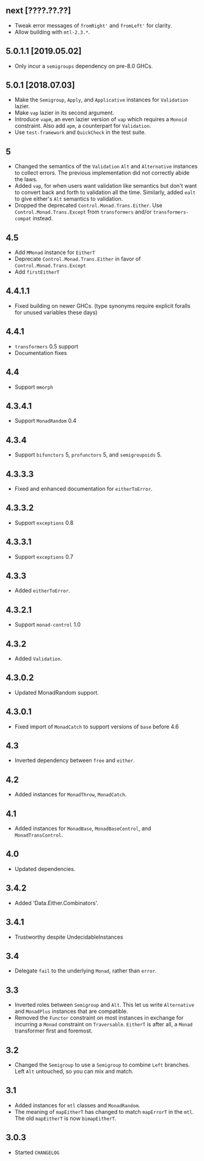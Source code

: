 next [????.??.??]
-----------------
* Tweak error messages of `fromRight'` and `fromLeft'` for clarity.
* Allow building with `mtl-2.3.*`.

5.0.1.1 [2019.05.02]
--------------------
* Only incur a `semigroups` dependency on pre-8.0 GHCs.

5.0.1 [2018.07.03]
------------------
* Make the `Semigroup`, `Apply`, and `Applicative` instances for `Validation`
  lazier.
* Make `vap` lazier in its second argument.
* Introduce `vapm`, an even lazier version of `vap` which requires a
  `Monoid` constraint. Also add `apm`, a counterpart for `Validation`.
* Use `test-framework` and `QuickCheck` in the test suite.

5
-
* Changed the semantics of the `Validation` `Alt` and `Alternative` instances to collect errors.
  The previous implementation did not correctly abide the laws.
* Added `vap`, for when users want validation like semantics but don't want to convert back and forth to validation all the time. Similarly, added `ealt` to give either's `Alt` semantics to validation.
* Dropped the deprecated `Control.Monad.Trans.Either`.  Use `Control.Monad.Trans.Except` from `transformers` and/or
  `transformers-compat` instead.

4.5
----
* Add `MMonad` instance for `EitherT`
* Deprecate `Control.Monad.Trans.Either` in favor of `Control.Monad.Trans.Except`
* Add `firstEitherT`

4.4.1.1
-------
* Fixed building on newer GHCs. (type synonyms require explicit foralls for unused variables these days)

4.4.1
-----
* `transformers` 0.5 support
* Documentation fixes

4.4
---
* Support `mmorph`

4.3.4.1
-------
* Support `MonadRandom` 0.4

4.3.4
-----
* Support `bifunctors` 5, `profunctors` 5, and `semigroupoids` 5.

4.3.3.3
-------
* Fixed and enhanced documentation for `eitherToError`.

4.3.3.2
-------
* Support `exceptions` 0.8

4.3.3.1
-------
* Support `exceptions` 0.7

4.3.3
-----
* Added `eitherToError`.

4.3.2.1
-------
* Support `monad-control` 1.0

4.3.2
-----
* Added `Validation`.

4.3.0.2
-------
* Updated MonadRandom support.

4.3.0.1
-------
* Fixed import of `MonadCatch` to support versions of `base` before 4.6

4.3
---
* Inverted dependency between `free` and `either`.

4.2
---
* Added instances for `MonadThrow`, `MonadCatch`.

4.1
---
* Added instances for `MonadBase`, `MonadBaseControl`, and `MonadTransControl`.

4.0
---
* Updated dependencies.

3.4.2
-----
* Added 'Data.Either.Combinators'.

3.4.1
-----
* Trustworthy despite UndecidableInstances

3.4
---
* Delegate `fail` to the underlying `Monad`, rather than `error`.

3.3
---
* Inverted roles between `Semigroup` and `Alt`. This let us write `Alternative` and `MonadPlus` instances that are compatible.
* Removed the `Functor` constraint on most instances in exchange for incurring a `Monad` constraint on `Traversable`. `EitherT`
  is after all, a `Monad` transformer first and foremost.

3.2
---
* Changed the `Semigroup` to use a `Semigroup` to combine `Left` branches. Left `Alt` untouched, so you can mix and match.

3.1
---
* Added instances for `mtl` classes and `MonadRandom`.
* The meaning of `mapEitherT` has changed to match `mapErrorT` in the `mtl`. The old `mapEitherT` is now `bimapEitherT`.

3.0.3
-----
* Started `CHANGELOG`
